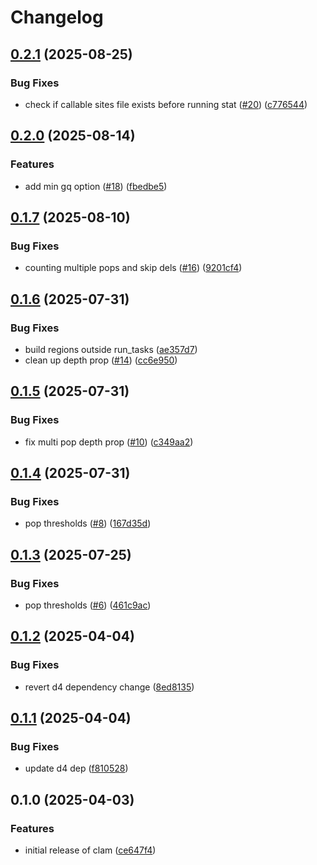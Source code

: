 # Changelog

## [0.2.1](https://github.com/cademirch/clam/compare/v0.2.0...v0.2.1) (2025-08-25)


### Bug Fixes

* check if callable sites file exists before running stat ([#20](https://github.com/cademirch/clam/issues/20)) ([c776544](https://github.com/cademirch/clam/commit/c776544f2ca6bf5b85310775a073f44ed9e59747))

## [0.2.0](https://github.com/cademirch/clam/compare/v0.1.7...v0.2.0) (2025-08-14)


### Features

* add min gq option ([#18](https://github.com/cademirch/clam/issues/18)) ([fbedbe5](https://github.com/cademirch/clam/commit/fbedbe5db2ee708fe31a506eac8dba4059497c1c))

## [0.1.7](https://github.com/cademirch/clam/compare/v0.1.6...v0.1.7) (2025-08-10)


### Bug Fixes

* counting multiple pops and skip dels ([#16](https://github.com/cademirch/clam/issues/16)) ([9201cf4](https://github.com/cademirch/clam/commit/9201cf4db8b284af342c8d8e5c9d079885677c3f))

## [0.1.6](https://github.com/cademirch/clam/compare/v0.1.5...v0.1.6) (2025-07-31)


### Bug Fixes

* build regions outside run_tasks ([ae357d7](https://github.com/cademirch/clam/commit/ae357d7d932bc08af0d3816a2da097909413a851))
* clean up depth prop ([#14](https://github.com/cademirch/clam/issues/14)) ([cc6e950](https://github.com/cademirch/clam/commit/cc6e95044ac48b544f26bb3a7bc1b181c8719891))

## [0.1.5](https://github.com/cademirch/clam/compare/v0.1.4...v0.1.5) (2025-07-31)


### Bug Fixes

* fix multi pop depth prop ([#10](https://github.com/cademirch/clam/issues/10)) ([c349aa2](https://github.com/cademirch/clam/commit/c349aa288131b6403ae98c92b2c23afc40f935ab))

## [0.1.4](https://github.com/cademirch/clam/compare/v0.1.3...v0.1.4) (2025-07-31)


### Bug Fixes

* pop thresholds ([#8](https://github.com/cademirch/clam/issues/8)) ([167d35d](https://github.com/cademirch/clam/commit/167d35d20492ba5348dc8403bc6b5c095314fc8f))

## [0.1.3](https://github.com/cademirch/clam/compare/v0.1.2...v0.1.3) (2025-07-25)


### Bug Fixes

* pop thresholds ([#6](https://github.com/cademirch/clam/issues/6)) ([461c9ac](https://github.com/cademirch/clam/commit/461c9ac966df9f7dec67b8daa8450304d32bb2aa))

## [0.1.2](https://github.com/cademirch/clam/compare/v0.1.1...v0.1.2) (2025-04-04)


### Bug Fixes

* revert d4 dependency change ([8ed8135](https://github.com/cademirch/clam/commit/8ed8135657c0c17ac650de7ed210d1eab88913a7))

## [0.1.1](https://github.com/cademirch/clam/compare/v0.1.0...v0.1.1) (2025-04-04)


### Bug Fixes

* update d4 dep ([f810528](https://github.com/cademirch/clam/commit/f81052895cb6be0d52699485d687124643472e34))

## 0.1.0 (2025-04-03)


### Features

* initial release of clam ([ce647f4](https://github.com/cademirch/clam/commit/ce647f40c10e166104b4237e7c751c24cf1847c9))
